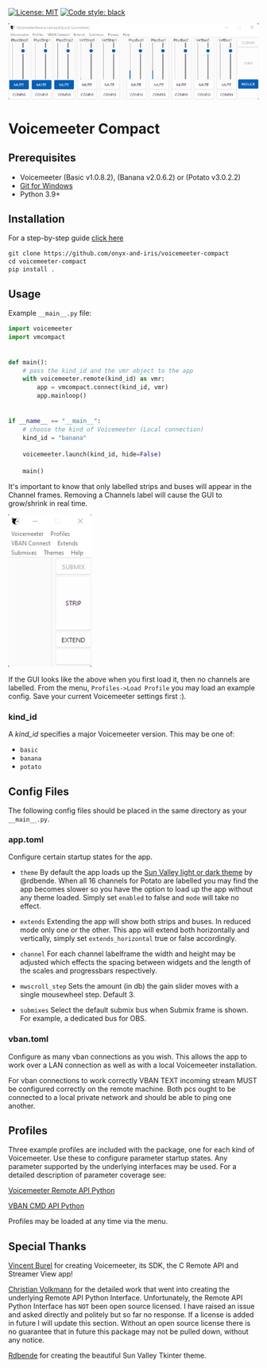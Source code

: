 [![License: MIT](https://img.shields.io/badge/License-MIT-yellow.svg)](https://github.com/onyx-and-iris/voicemeeter-compact/blob/main/LICENSE)
[![Code style: black](https://img.shields.io/badge/code%20style-black-000000.svg)](https://github.com/psf/black)

![Image of app in vertical extended mode](horizontal_extended.png)
# Voicemeeter Compact
## Prerequisites
- Voicemeeter (Basic v1.0.8.2), (Banana v2.0.6.2) or (Potato v3.0.2.2)
- [Git for Windows](https://git-scm.com/download/win)
- Python 3.9+

## Installation
For a step-by-step guide [click here](INST_PYTHON.md)

```
git clone https://github.com/onyx-and-iris/voicemeeter-compact
cd voicemeeter-compact
pip install .
```

## Usage
Example `__main__.py` file:
```python
import voicemeeter
import vmcompact


def main():
    # pass the kind_id and the vmr object to the app
    with voicemeeter.remote(kind_id) as vmr:
        app = vmcompact.connect(kind_id, vmr)
        app.mainloop()


if __name__ == "__main__":
    # choose the kind of Voicemeeter (Local connection)
    kind_id = "banana"

    voicemeeter.launch(kind_id, hide=False)

    main()
```


It's important to know that only labelled strips and buses will appear in the Channel frames. Removing a Channels label will cause the GUI to grow/shrink in real time.

![Image of unlabelled app](./doc_imgs/nolabels.png)

If the GUI looks like the above when you first load it, then no channels are labelled. From the menu, `Profiles->Load Profile` you may load an example config. Save your current Voicemeeter settings first :).

### kind_id
A *kind_id* specifies a major Voicemeeter version. This may be one of:
- `basic`
- `banana`
- `potato`

## Config Files
The following config files should be placed in the same directory as your `__main__.py`.

### app.toml
Configure certain startup states for the app.
- `theme`
By default the app loads up the [Sun Valley light or dark theme](https://github.com/rdbende/Sun-Valley-ttk-theme) by @rdbende. When all 16 channels for Potato are labelled you may find the app becomes slower so you have the option to load up the app without any theme loaded. Simply set `enabled` to false and `mode` will take no effect.

- `extends`
Extending the app will show both strips and buses. In reduced mode only one or the other. This app will extend both horizontally and vertically, simply set `extends_horizontal` true or false accordingly.

- `channel`
For each channel labelframe the width and height may be adjusted which effects the spacing between widgets and the length of the scales and progressbars respectively.

- `mwscroll_step`
Sets the amount (in db) the gain slider moves with a single mousewheel step. Default 3.

- `submixes`
Select the default submix bus when Submix frame is shown. For example, a dedicated bus for OBS.

### vban.toml
Configure as many vban connections as you wish. This allows the app to work over a LAN connection as well as with a local Voicemeeter installation.

For vban connections to work correctly VBAN TEXT incoming stream MUST be configured correctly on the remote machine. Both pcs ought to be connected to a local private network and should be able to ping one another.

## Profiles
Three example profiles are included with the package, one for each kind of Voicemeeter. Use these to configure parameter startup states. Any parameter supported by the underlying interfaces may be used. For a detailed description of parameter coverage see:

[Voicemeeter Remote API Python](https://github.com/onyx-and-iris/voicemeeter-api-python)

[VBAN CMD API Python](https://github.com/onyx-and-iris/vban-cmd-python)

Profiles may be loaded at any time via the menu.

## Special Thanks
[Vincent Burel](https://github.com/vburel2018) for creating Voicemeeter, its SDK, the C Remote API and Streamer View app!

[Christian Volkmann](https://github.com/chvolkmann/voicemeeter-remote-python) for the detailed work that went into creating the underlying Remote API Python Interface.
Unfortunately, the Remote API Python Interface has `NOT` been open source licensed. I have raised an issue and asked directly and politely but so far no response. If a license is added in future I will update this section. Without an open source license there is no guarantee that in future this package may not be pulled down, without any notice.

[Rdbende](https://github.com/rdbende) for creating the beautiful Sun Valley Tkinter theme.
